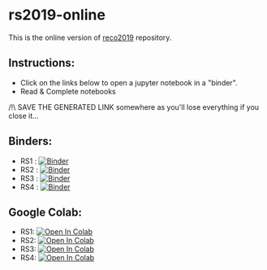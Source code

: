 # rs2019-online 

This is the online version of [reco2019](https://github.com/cedias/reco2019) repository. 

## Instructions:

- Click on the links below to open a jupyter notebook in a "binder".
- Read & Complete notebooks

/!\ SAVE THE GENERATED LINK somewhere as you'll lose everything if you close it...

## Binders:
- RS1 : [![Binder](https://mybinder.org/badge_logo.svg)](https://mybinder.org/v2/gh/cedias/rs2019-online/master?filepath=RS1.ipynb)
- RS2 : [![Binder](https://mybinder.org/badge_logo.svg)](https://mybinder.org/v2/gh/cedias/rs2019-online/master?filepath=RS2.ipynb)
- RS3 : [![Binder](https://mybinder.org/badge_logo.svg)](https://mybinder.org/v2/gh/cedias/rs2019-online/master?filepath=RS3.ipynb)
- RS4 : [![Binder](https://mybinder.org/badge_logo.svg)](https://mybinder.org/v2/gh/cedias/rs2019-online/master?filepath=RS4.ipynb)

## Google Colab:
- RS1: [![Open In Colab](https://colab.research.google.com/assets/colab-badge.svg)](https://colab.research.google.com/github/cedias/rs2019-online/blob/master/RS1.ipynb)
- RS2: [![Open In Colab](https://colab.research.google.com/assets/colab-badge.svg)](https://colab.research.google.com/github/cedias/rs2019-online/blob/master/RS2.ipynb)
- RS3: [![Open In Colab](https://colab.research.google.com/assets/colab-badge.svg)](https://colab.research.google.com/github/cedias/rs2019-online/blob/master/RS3.ipynb)
- RS4: [![Open In Colab](https://colab.research.google.com/assets/colab-badge.svg)](https://colab.research.google.com/github/cedias/rs2019-online/blob/master/RS4.ipynb)

